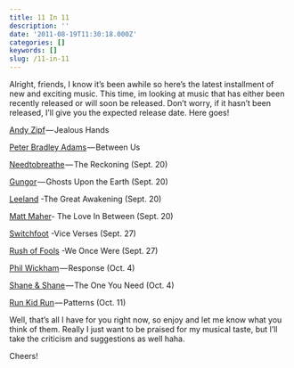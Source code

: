 ```yaml
---
title: 11 In 11
description: ''
date: '2011-08-19T11:30:18.000Z'
categories: []
keywords: []
slug: /11-in-11
---
```


Alright, friends, I know it’s been awhile so here’s the latest installment of new and exciting music. This time, im looking at music that has either been recently released or will soon be released. Don’t worry, if it hasn’t been released, I’ll give you the expected release date. Here goes!

[Andy Zipf](http://andyzipf.com) — Jealous Hands

[Peter Bradley Adams](http://peterbradeyadams.com) — Between Us

[Needtobreathe](http://needtobreathe.net) — The Reckoning (Sept. 20)

[Gungor](http://gungormusic.com) — Ghosts Upon the Earth (Sept. 20)

[Leeland](http://leelandonline.com) -The Great Awakening (Sept. 20)

[Matt Maher](http://mattmahermusic.com)\- The Love In Between (Sept. 20)

[Switchfoot](http://www.switchfoot.com/switchfoot/c/index-b) -Vice Verses (Sept. 27)

[Rush of Fools](http://rushoffools.com) -We Once Were (Sept. 27)

[Phil Wickham](http://philwickham.com) — Response (Oct. 4)

[Shane & Shane](http://shaneandshane.com/home) — The One You Need (Oct. 4)

[Run Kid Run](http://runkidrun.net) — Patterns (Oct. 11)

Well, that’s all I have for you right now, so enjoy and let me know what you think of them. Really I just want to be praised for my musical taste, but I’ll take the criticism and suggestions as well haha.

Cheers!
